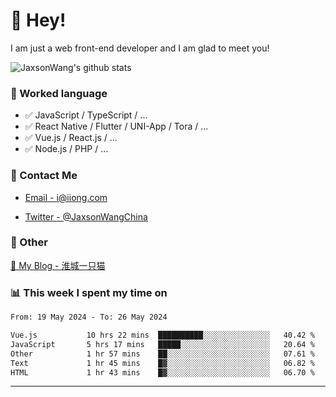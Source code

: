 # 👋 Hey!

I am just a web front-end developer and I am glad to meet you!

![JaxsonWang's github stats](https://github-readme-stats.vercel.app/api?username=JaxsonWang&&show_icons=true&&title_color=1abc9c&&icon_color=1abc9c)


### 📝 Worked language

- ✅ JavaScript / TypeScript / ...
- ✅ React Native / Flutter / UNI-App / Tora / ...
- ✅ Vue.js / React.js / ...
- ✅ Node.js / PHP / ...

### 📮 Contact Me

- [Email - i@iiong.com](mailto:i@iiong.com)

- [Twitter - @JaxsonWangChina](https://twitter.com/JaxsonWangChina)

### 🤪 Other

[📌 My Blog - 淮城一只猫](https://iiong.com)

### 📊 This week I spent my time on

<!--START_SECTION:waka-->

```txt
From: 19 May 2024 - To: 26 May 2024

Vue.js           10 hrs 22 mins  ██████████░░░░░░░░░░░░░░░   40.42 %
JavaScript       5 hrs 17 mins   █████░░░░░░░░░░░░░░░░░░░░   20.64 %
Other            1 hr 57 mins    ██░░░░░░░░░░░░░░░░░░░░░░░   07.61 %
Text             1 hr 45 mins    █▓░░░░░░░░░░░░░░░░░░░░░░░   06.82 %
HTML             1 hr 43 mins    █▓░░░░░░░░░░░░░░░░░░░░░░░   06.70 %
```

<!--END_SECTION:waka-->

---
